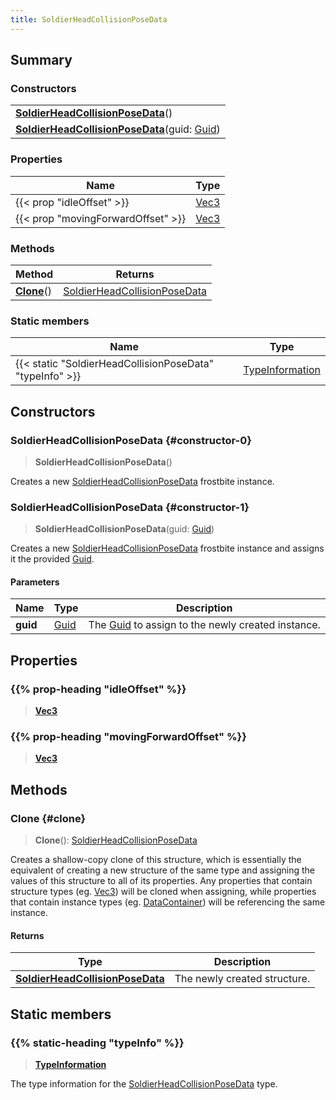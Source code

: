 ```yaml
---
title: SoldierHeadCollisionPoseData
---
```


## Summary

### Constructors

|  |
| --- |
| **[SoldierHeadCollisionPoseData](#constructor-0)**() |
| **[SoldierHeadCollisionPoseData](#constructor-1)**(guid: [Guid](/vext/ref/shared/type/guid)) |

### Properties

| Name | Type |
| ---- | ---- |
| {{< prop "idleOffset" >}} | [Vec3](/vext/ref/shared/type/vec3) |
| {{< prop "movingForwardOffset" >}} | [Vec3](/vext/ref/shared/type/vec3) |

### Methods

| Method | Returns |
| ------ | ------- |
| **[Clone](#clone)**() | [SoldierHeadCollisionPoseData](/vext/ref/fb/soldierheadcollisionposedata) |

### Static members

| Name | Type |
| ---- | ---- |
| {{< static "SoldierHeadCollisionPoseData" "typeInfo" >}} | [TypeInformation](/vext/ref/shared/type/typeinformation) |

## Constructors

### SoldierHeadCollisionPoseData {#constructor-0}

> **SoldierHeadCollisionPoseData**()

Creates a new [SoldierHeadCollisionPoseData](/vext/ref/fb/soldierheadcollisionposedata) frostbite instance.

### SoldierHeadCollisionPoseData {#constructor-1}

> **SoldierHeadCollisionPoseData**(guid: [Guid](/vext/ref/shared/type/guid))

Creates a new [SoldierHeadCollisionPoseData](/vext/ref/fb/soldierheadcollisionposedata) frostbite instance and assigns it the provided [Guid](/vext/ref/shared/type/guid).

#### Parameters

| Name | Type | Description |
| ---- | ---- | ----------- |
| **guid** | [Guid](/vext/ref/shared/type/guid) | The [Guid](/vext/ref/shared/type/guid) to assign to the newly created instance. |

## Properties

### {{% prop-heading "idleOffset" %}}

> **[Vec3](/vext/ref/shared/type/vec3)**

### {{% prop-heading "movingForwardOffset" %}}

> **[Vec3](/vext/ref/shared/type/vec3)**

## Methods

### Clone {#clone}

> **Clone**(): [SoldierHeadCollisionPoseData](/vext/ref/fb/soldierheadcollisionposedata)

Creates a shallow-copy clone of this structure, which is essentially the equivalent of creating a new structure of the same type and assigning the values of this structure to all of its properties. Any properties that contain structure types (eg. [Vec3](/vext/ref/shared/type/vec3)) will be cloned when assigning, while properties that contain instance types (eg. [DataContainer](/vext/ref/shared/type/datacontainer)) will be referencing the same instance.

#### Returns

| Type | Description |
| ---- | ----------- |
| **[SoldierHeadCollisionPoseData](/vext/ref/fb/soldierheadcollisionposedata)** | The newly created structure. |

## Static members

### {{% static-heading "typeInfo" %}}

> **[TypeInformation](/vext/ref/shared/type/typeinformation)**

The type information for the [SoldierHeadCollisionPoseData](/vext/ref/fb/soldierheadcollisionposedata) type.

